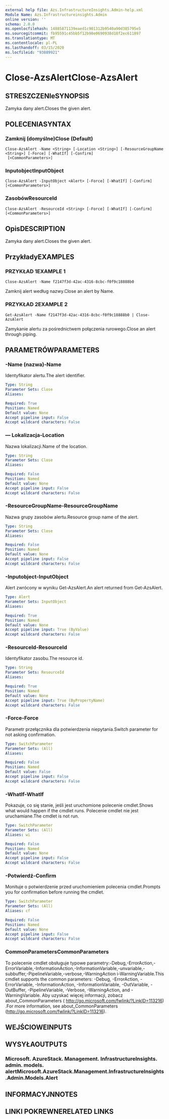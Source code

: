 ```yaml
---
external help file: Azs.InfrastructureInsights.Admin-help.xml
Module Name: Azs.Infrastructureinsights.Admin
online version: ''
schema: 2.0.0
ms.openlocfilehash: 14885871139eaed1c901312b9540a90d385795e5
ms.sourcegitcommit: fb95591c45bb5f12b98e0690938d18f2ec611897
ms.translationtype: MT
ms.contentlocale: pl-PL
ms.lasthandoff: 03/15/2020
ms.locfileid: "93889921"
---
```

# <span data-ttu-id="c9eb6-101">Close-AzsAlert</span><span class="sxs-lookup"><span data-stu-id="c9eb6-101">Close-AzsAlert</span></span>

## <span data-ttu-id="c9eb6-102">STRESZCZENIe</span><span class="sxs-lookup"><span data-stu-id="c9eb6-102">SYNOPSIS</span></span>
<span data-ttu-id="c9eb6-103">Zamyka dany alert.</span><span class="sxs-lookup"><span data-stu-id="c9eb6-103">Closes the given alert.</span></span>

## <span data-ttu-id="c9eb6-104">POLECENIA</span><span class="sxs-lookup"><span data-stu-id="c9eb6-104">SYNTAX</span></span>

### <span data-ttu-id="c9eb6-105">Zamknij (domyślne)</span><span class="sxs-lookup"><span data-stu-id="c9eb6-105">Close (Default)</span></span>
```
Close-AzsAlert -Name <String> [-Location <String>] [-ResourceGroupName <String>] [-Force] [-WhatIf] [-Confirm]
 [<CommonParameters>]
```

### <span data-ttu-id="c9eb6-106">Inputobject</span><span class="sxs-lookup"><span data-stu-id="c9eb6-106">InputObject</span></span>
```
Close-AzsAlert -InputObject <Alert> [-Force] [-WhatIf] [-Confirm] [<CommonParameters>]
```

### <span data-ttu-id="c9eb6-107">Zasobów</span><span class="sxs-lookup"><span data-stu-id="c9eb6-107">ResourceId</span></span>
```
Close-AzsAlert -ResourceId <String> [-Force] [-WhatIf] [-Confirm] [<CommonParameters>]
```

## <span data-ttu-id="c9eb6-108">Opis</span><span class="sxs-lookup"><span data-stu-id="c9eb6-108">DESCRIPTION</span></span>
<span data-ttu-id="c9eb6-109">Zamyka dany alert.</span><span class="sxs-lookup"><span data-stu-id="c9eb6-109">Closes the given alert.</span></span>

## <span data-ttu-id="c9eb6-110">Przykłady</span><span class="sxs-lookup"><span data-stu-id="c9eb6-110">EXAMPLES</span></span>

### <span data-ttu-id="c9eb6-111">PRZYKŁAD 1</span><span class="sxs-lookup"><span data-stu-id="c9eb6-111">EXAMPLE 1</span></span>
```
Close-AzsAlert -Name f2147f3d-42ac-4316-8cbc-f0f9c18888b0
```

<span data-ttu-id="c9eb6-112">Zamknij alert według nazwy.</span><span class="sxs-lookup"><span data-stu-id="c9eb6-112">Close an alert by Name.</span></span>

### <span data-ttu-id="c9eb6-113">PRZYKŁAD 2</span><span class="sxs-lookup"><span data-stu-id="c9eb6-113">EXAMPLE 2</span></span>
```
Get-AzsAlert -Name f2147f3d-42ac-4316-8cbc-f0f9c18888b0 | Close-AzsAlert
```

<span data-ttu-id="c9eb6-114">Zamykanie alertu za pośrednictwem połączenia rurowego.</span><span class="sxs-lookup"><span data-stu-id="c9eb6-114">Close an alert through piping.</span></span>

## <span data-ttu-id="c9eb6-115">PARAMETRÓW</span><span class="sxs-lookup"><span data-stu-id="c9eb6-115">PARAMETERS</span></span>

### <span data-ttu-id="c9eb6-116">-Name (nazwa)</span><span class="sxs-lookup"><span data-stu-id="c9eb6-116">-Name</span></span>
<span data-ttu-id="c9eb6-117">Identyfikator alertu.</span><span class="sxs-lookup"><span data-stu-id="c9eb6-117">The alert identifier.</span></span>

```yaml
Type: String
Parameter Sets: Close
Aliases:

Required: True
Position: Named
Default value: None
Accept pipeline input: False
Accept wildcard characters: False
```

### <span data-ttu-id="c9eb6-118">— Lokalizacja</span><span class="sxs-lookup"><span data-stu-id="c9eb6-118">-Location</span></span>
<span data-ttu-id="c9eb6-119">Nazwa lokalizacji.</span><span class="sxs-lookup"><span data-stu-id="c9eb6-119">Name of the location.</span></span>

```yaml
Type: String
Parameter Sets: Close
Aliases:

Required: False
Position: Named
Default value: None
Accept pipeline input: False
Accept wildcard characters: False
```

### <span data-ttu-id="c9eb6-120">-ResourceGroupName</span><span class="sxs-lookup"><span data-stu-id="c9eb6-120">-ResourceGroupName</span></span>
<span data-ttu-id="c9eb6-121">Nazwa grupy zasobów alertu.</span><span class="sxs-lookup"><span data-stu-id="c9eb6-121">Resource group name of the alert.</span></span>

```yaml
Type: String
Parameter Sets: Close
Aliases:

Required: False
Position: Named
Default value: None
Accept pipeline input: False
Accept wildcard characters: False
```

### <span data-ttu-id="c9eb6-122">-Inputobject</span><span class="sxs-lookup"><span data-stu-id="c9eb6-122">-InputObject</span></span>
<span data-ttu-id="c9eb6-123">Alert zwrócony w wyniku Get-AzsAlert.</span><span class="sxs-lookup"><span data-stu-id="c9eb6-123">An alert returned from Get-AzsAlert.</span></span>

```yaml
Type: Alert
Parameter Sets: InputObject
Aliases:

Required: True
Position: Named
Default value: None
Accept pipeline input: True (ByValue)
Accept wildcard characters: False
```

### <span data-ttu-id="c9eb6-124">-ResourceId</span><span class="sxs-lookup"><span data-stu-id="c9eb6-124">-ResourceId</span></span>
<span data-ttu-id="c9eb6-125">Identyfikator zasobu.</span><span class="sxs-lookup"><span data-stu-id="c9eb6-125">The resource id.</span></span>

```yaml
Type: String
Parameter Sets: ResourceId
Aliases:

Required: True
Position: Named
Default value: None
Accept pipeline input: True (ByPropertyName)
Accept wildcard characters: False
```

### <span data-ttu-id="c9eb6-126">-Force</span><span class="sxs-lookup"><span data-stu-id="c9eb6-126">-Force</span></span>
<span data-ttu-id="c9eb6-127">Parametr przełącznika dla potwierdzenia niepytania.</span><span class="sxs-lookup"><span data-stu-id="c9eb6-127">Switch parameter for not asking confirmation.</span></span>

```yaml
Type: SwitchParameter
Parameter Sets: (All)
Aliases:

Required: False
Position: Named
Default value: False
Accept pipeline input: False
Accept wildcard characters: False
```

### <span data-ttu-id="c9eb6-128">-WhatIf</span><span class="sxs-lookup"><span data-stu-id="c9eb6-128">-WhatIf</span></span>
<span data-ttu-id="c9eb6-129">Pokazuje, co się stanie, jeśli jest uruchomione polecenie cmdlet.</span><span class="sxs-lookup"><span data-stu-id="c9eb6-129">Shows what would happen if the cmdlet runs.</span></span>
<span data-ttu-id="c9eb6-130">Polecenie cmdlet nie jest uruchamiane.</span><span class="sxs-lookup"><span data-stu-id="c9eb6-130">The cmdlet is not run.</span></span>

```yaml
Type: SwitchParameter
Parameter Sets: (All)
Aliases: wi

Required: False
Position: Named
Default value: None
Accept pipeline input: False
Accept wildcard characters: False
```

### <span data-ttu-id="c9eb6-131">-Potwierdź</span><span class="sxs-lookup"><span data-stu-id="c9eb6-131">-Confirm</span></span>
<span data-ttu-id="c9eb6-132">Monituje o potwierdzenie przed uruchomieniem polecenia cmdlet.</span><span class="sxs-lookup"><span data-stu-id="c9eb6-132">Prompts you for confirmation before running the cmdlet.</span></span>

```yaml
Type: SwitchParameter
Parameter Sets: (All)
Aliases: cf

Required: False
Position: Named
Default value: None
Accept pipeline input: False
Accept wildcard characters: False
```

### <span data-ttu-id="c9eb6-133">CommonParameters</span><span class="sxs-lookup"><span data-stu-id="c9eb6-133">CommonParameters</span></span>
<span data-ttu-id="c9eb6-134">To polecenie cmdlet obsługuje typowe parametry:-Debug,-ErrorAction,-ErrorVariable,-InformationAction,-InformationVariable,-unvariable,-subbuffer,-PipelineVariable,-verbose,-WarningAction i-WarningVariable.</span><span class="sxs-lookup"><span data-stu-id="c9eb6-134">This cmdlet supports the common parameters: -Debug, -ErrorAction, -ErrorVariable, -InformationAction, -InformationVariable, -OutVariable, -OutBuffer, -PipelineVariable, -Verbose, -WarningAction, and -WarningVariable.</span></span> <span data-ttu-id="c9eb6-135">Aby uzyskać więcej informacji, zobacz about_CommonParameters ( http://go.microsoft.com/fwlink/?LinkID=113216) .</span><span class="sxs-lookup"><span data-stu-id="c9eb6-135">For more information, see about_CommonParameters (http://go.microsoft.com/fwlink/?LinkID=113216).</span></span>

## <span data-ttu-id="c9eb6-136">WEJŚCIOWE</span><span class="sxs-lookup"><span data-stu-id="c9eb6-136">INPUTS</span></span>

## <span data-ttu-id="c9eb6-137">WYSYŁA</span><span class="sxs-lookup"><span data-stu-id="c9eb6-137">OUTPUTS</span></span>

### <span data-ttu-id="c9eb6-138">Microsoft. AzureStack. Management. InfrastructureInsights. admin. models. alert</span><span class="sxs-lookup"><span data-stu-id="c9eb6-138">Microsoft.AzureStack.Management.InfrastructureInsights.Admin.Models.Alert</span></span>

## <span data-ttu-id="c9eb6-139">INFORMACYJN</span><span class="sxs-lookup"><span data-stu-id="c9eb6-139">NOTES</span></span>

## <span data-ttu-id="c9eb6-140">LINKI POKREWNE</span><span class="sxs-lookup"><span data-stu-id="c9eb6-140">RELATED LINKS</span></span>
